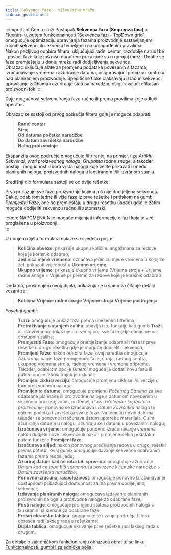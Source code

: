 ```yaml
---
title: Sekvenca faze - višeslojna mreža  
sidebar_position: 2
---
```


:::important Čemu služi
Postupak **Sekvenca faza (Sequenza fasi)** u Fluentis-u, putem funkcionalnosti "Sekvenca fazi - TopDown grid", omogućuje optimizaciju upravljanja fazama proizvodnje sastavljanjem ručnih sekvenci ili sekvenci temeljenih na prilagođenim pravilima.      
Nakon pažljivog odabira filtara, uključujući radni centar, razdoblje narudžbe i posao, faze koje još nisu naručene prikazane su u gornjoj mreži. Odatle se faze premještaju u donju mrežu radi dodjeljivanja sekvence.      
Obrazac uključuje alate za promjenu podataka povezanih s fazama, izračunavanje vremena i ažuriranje datuma, osiguravajući preciznu kontrolu nad planiranjem proizvodnje. Specifične tipke olakšavaju izračun sekvenci, upravljanje zalihama i ažuriranje statusa narudžbi, osiguravajući efikasan proizvodni tok.
:::

Daje mogućnost sekvenciranja faza ručno ili prema pravilima koje odluči operater.  

Obrazac se sastoji od prvog područja filtera gdje je moguće odabrati:  
> **Radni centar**       
> **Stroj**        
> **Od datuma početka narudžbe**           
> **Do datum završetka narudžbe**       
> **Nalog proizvodnje**     

Ekspanzija ovog područja omogućuje filtriranje, na primjer, i za *Artiklu*, *Sekvenci*, *Vrsti proizvodnog naloga*, *Grupama radne snage*, a također postoji i mogućnost izbora vrsta naloga koje želite prikazati između planiranih naloga, proizvodnih naloga u lansiranom i/ili izvršnom stanju.  

Središnji dio formulara sastoji se od dvije rešetke.  
             
Prva prikazuje sve faze proizvodnje kojima još nije dodijeljena sekvenca. Dakle, odabirom jedne ili više faza iz prve rešetke i pritiskom na gumb  *Premjestiti Faze*, one se premještaju u drugu rešetku (ispod) gdje je zatim moguće dodijeliti sekvencu ručno ili automatski.           

:::note NAPOMENA 
Nije moguće mijenjati informacije o fazi koja je već proglašena u proizvodnji.   
:::

U donjem dijelu formulara nalaze se sljedeća polja:  
> **Količina obveze**: prikazuje ukupnu količinu angažmana za redove koje je korisnik odabrao;           
> **Jedinica mjere vremena**: označava jedinicu mjere vremena u kojoj se želi prikazati vrijednost u **Ukupno vrijeme**;     
> **Ukupno vrijeme**: prikazuje ukupno vrijeme (Vrijeme stroja + Vrijeme radne snage + Vrijeme pripreme) za redove koje je korisnik odabrao. 

Dodatno, proširenjem ovog dijela, prikazuju se u samo za čitanje detalji vezani za:  
> **Količina**
> **Vrijeme radne snage**
> **Vrijeme stroja**
> **Vrijeme postrojenja**

*Posebni gumbi*:  

> **Traži**: omogućuje prikaz faza prema unesenim filterima;           
> **Pretraživanje s stanjem zaliha**: obavlja istu funkciju kao gumb **Traži**, ali istovremeno prikazuje u crvenoj boji sve faze gdje danas nema dostupnih zaliha;                    
> **Premjestiti Faze**: omogućuje premještanje odabranih faza iz prve rešetke u drugu rešetku gdje je moguće dodijeliti sekvenca;           
> **Promijeni Faze**: nakon odabira faze, ovaj naredba omogućuje *Ažuriranje* same faze promjenom: faze, stroja, radnog centra, ukupnog vremena stroja, radnog vremena i vremena pripreme. Također, odabirom opcije *Umetni* moguće je dodati novu fazu ili putem opcije *Izbriši* trajno je ukloniti;              
> **Promijeni ciklus/verziju**: omogućuje promjenu ciklusa i/ili verzije u tom proizvodnom nalogu;            
> **Promijenite datume**: omogućuje promjenu *Početnog Datuma* za sve odabrane planirane ili proizvodne naloge s datumom navedenim u skočnom prozoru; zatim, na temelju faza i *Kalendar kapaciteta proizvodnje*, ponovno se izračunava i *Datum Završetka* naloga te datumi početka i završetka svake faze. Na temelju novih datuma također se ponovno izračunava datum upotrebe materijala. Osim ažuriranja datuma u nalogu, ažuriraju se i datumi u povezanim nalogu;          
> **Izračunava vrijeme**: omogućuje ponovno izračunavanje vremena nakon dodjele nove sekvence ili nakon promjene nekih podataka putem funkcije **Promijeni faze**;          
> **Izračunava slijed**: nakon ponovnog uređivanja redova u drugoj rešetki prema potrebi, ovaj gumb omogućuje davanje sekvence odabranim fazama prema redoslijedu;        
> **Ažuriraj datum kad će roba biti spremna**: omogućuje ažuriranje *Datum kad će roba biti spremna* za povezane klijentske narudžbe s *Datum završetka narudžbe*;         
> **Ponovno izračunaj raspoloživost**: omogućuje ponovno izračunavanje dostupnosti prikazujući dostupnost zaliha prema dodijeljenoj sekvenci;            
> **Izdavanje planiranih naloga**: omogućava izdavanje planiranih proizvodnih naloga u proizvodne naloge za odabrane faze;                       
> **Pusti naloge**: omogućuje promjenu statusa proizvodnih naloga s lansiranih na izvršne za odabrane faze.            
> **Proširi ekransku tablicu**: omogućuje skrivanje područja filtera obrasca radi lakšeg rada s rešetkama;         
> **Dupla tablica**: omogućuje skrivanje prve rešetke radi lakšeg rada s drugom.          

Za detalje o zajedničkom funkcioniranju obrazaca obratite se linku [Funkcionalnosti, gumbi i zajednička polja](/docs/guide/common).

